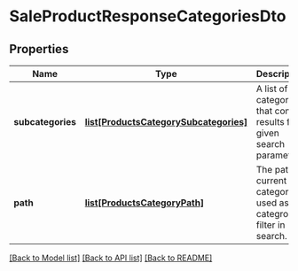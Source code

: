 # SaleProductResponseCategoriesDto

## Properties
Name | Type | Description | Notes
------------ | ------------- | ------------- | -------------
**subcategories** | [**list[ProductsCategorySubcategories]**](ProductsCategorySubcategories.md) | A list of categories that contain results for given search parameters. | [optional] 
**path** | [**list[ProductsCategoryPath]**](ProductsCategoryPath.md) | The path of current category used as categrory filter in search. | [optional] 

[[Back to Model list]](../README.md#documentation-for-models) [[Back to API list]](../README.md#documentation-for-api-endpoints) [[Back to README]](../README.md)



